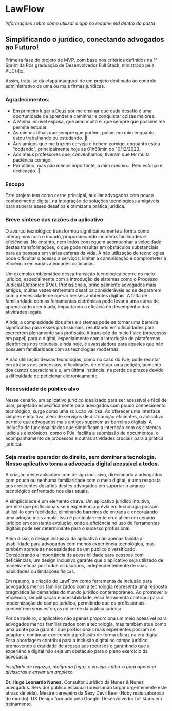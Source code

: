 # LawFlow


*Informações sobre como utilizar o app no readme.md dentro da pasta*



## Simplificando o jurídico, conectando advogados ao Futuro!

Primeira fase do projeto de MVP, com base nos critérios definidos na 1ª Sprint da Pós graduação de Desenvolvedor Full Stack, ministrado pela PUC/Rio.

Assim, trata-se da etapa inaugural de um projeto destinado ao controle administrativo de uma ou mais firmas jurídicas.


### Agradecimentos: 

* Em primeiro lugar a Deus por me ensinar que cada desafio é uma oportunidade de aprender a caminhar e conquistar coisas maiores.
* A Minha incrível esposa, que amo muito e, que sempre que possível me permite estudar.
* As minhas filhas que sempre que podem, pulam em mim enquanto estou trabalhando ou estudando. 👶
* Aos amigos que me trazem cerveja e bebem comigo, enquanto estou "codando", principalmente hoje às 01h58min do 10/12/2023.
*  Aos meus professores que, convenhamos, tiveram que ter muita paciência comigo.
*  Por último, mas não menos importante, a mim mesmo... Pelo esforço e dedicação. 🥇


### Escopo

Este projeto tem como cerne principal, auxiliar advogados com pouco conhecimento digital, na integração de soluções tecnológicas amigáveis para superar esses desafios e otimizar a prática jurídica.


### Breve síntese das razões do aplicativo

O avanço tecnológico transformou significativamente a forma como interagimos com o mundo, proporcionando inúmeras facilidades e eficiências. No entanto, nem todos conseguem acompanhar a velocidade destas transformações, o que pode resultar em obstáculos substanciais para as pessoas em várias esferas da vida. A não utilização de tecnologias pode dificultar o acesso a serviços, limitar a comunicação e comprometer a eficiência em várias atividades cotidianas.

Um exemplo emblemático dessa transição tecnológica ocorre no meio jurídico, especialmente com a introdução de sistemas como o Processo Judicial Eletrônico (PJe). Profissionais, principalmente advogados mais antigos, muitas vezes enfrentam desafios consideráveis ao se depararem com a necessidade de operar nesses ambientes digitais. A falta de familiaridade com as ferramentas eletrônicas pode levar a uma curva de aprendizado acentuada, impactando a eficácia no desempenho das atividades legais.

Ainda, a complexidade dos sites e sistemas pode se tornar uma barreira significativa para esses profissionais, resultando em dificuldades para exercerem plenamente sua profissão. A transição do meio físico (processos em papel) para o digital, especialmente com a introdução de plataformas eletrônicas nos tribunais, ainda hoje, é avassaladora para aqueles que não possuem familiaridade com as tecnologias modernas.

A não utilização dessas tecnologias, como no caso do PJe, pode resultar em atrasos nos processos, dificuldades de efetuar uma petição, aumento dos custos operacionais e, em última instância, na perda de prazos devido a dificuldade de peticionar eletronicamente. 


### Necessidade do público alvo

Nesse cenário, um aplicativo jurídico idealizado para ser acessível e fácil de usar, projetado especificamente para advogados com pouco conhecimento tecnológico, surge como uma solução valiosa. Ao oferecer uma interface simples e intuitiva, além de serviços de distribuição eficientes, o aplicativo permite que advogados mais antigos superem as barreiras digitais. A inclusão de funcionalidades que simplificam a interação com os sistemas judiciais eletrônicos, como o PJe, facilita a submissão de documentos, o acompanhamento de processos e outras atividades cruciais para a prática jurídica.


### Seja mestre operador do direito, sem dominar a tecnologia. **Nosso aplicativo torna a advocacia digital acessível a todos.**

A criação deste aplicativo com design inclusivo, direcionado a advogados com pouca ou nenhuma familiaridade com o meio digital, é uma resposta aos crescentes desafios destes advogados em suportar o avanço tecnológico enfrentado nos dias atuais. 

A simplicidade é um elemento chave. Um aplicativo jurídico intuitivo, permite que profissionais sem experiência prévia em tecnologia possam utilizá-lo com facilidade, eliminando barreiras de entrada e encorajando uma adoção mais ampla. Isso é particularmente crucial em um cenário jurídico em constante evolução, onde a eficiência no uso de ferramentas digitais pode ser determinante para o sucesso profissional.

Além disso, o design inclusivo do aplicativo não apenas facilita a usabilidade para advogados com menos experiência tecnológica, mas também atende às necessidades de um público diversificado. Considerando a importância da acessibilidade para pessoas com deficiências, um design inclusivo garante que o aplicativo seja utilizado de maneira eficaz por todos os usuários, independentemente de suas habilidades ou limitações físicas.

Em resumo, a criação do LawFlow como ferramenta de inclusão para advogados menos familiarizados com a tecnologia representa uma resposta pragmática às demandas do mundo jurídico contemporâneo. Ao promover a eficiência, simplificação e acessibilidade, essa ferramenta contribui para a modernização do campo jurídico, permitindo que os profissionais concentrem seus esforços no cerne da prática jurídica.

Por derradeiro, o aplicativo não apenas proporciona um meio acessível para advogados menos familiarizados com a tecnologia, mas também atua como uma ponte para garantir que profissionais mais experientes possam se adaptar e continuar exercendo a profissão de forma eficaz na era digital. Essa abordagem contribui para a inclusão digital no campo jurídico, promovendo a equidade de acesso aos recursos e garantindo que a experiência digital não seja um obstáculo para o pleno exercício da advocacia.

*Insuflado de regozijo, malgrado fugaz o ensejo, colho-o para apetecer alvíssaras e enviar um amplexo.*

**Dr. Hugo Leonardo Nunes.**
Consultor Juridico da Nunes & Nunes advogados.
Servidor público estadual (precisando largar urgentemente este atraso de vida).
Mestre cervejeiro da Sexy Devil Beer (Hoby mais saboroso do mundo).
UX Design formado pela Google.
Desenvolvedor full stack em treinamento.

